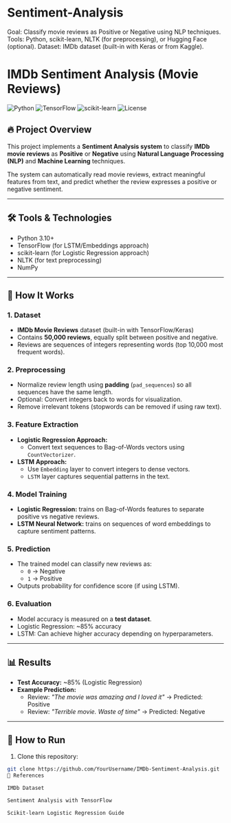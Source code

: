 # Sentiment-Analysis
Goal: Classify movie reviews as Positive or Negative using NLP techniques.  Tools: Python, scikit-learn, NLTK (for preprocessing), or Hugging Face (optional).  Dataset: IMDb dataset (built-in with Keras or from Kaggle).
# IMDb Sentiment Analysis (Movie Reviews)

![Python](https://img.shields.io/badge/Python-3.10-blue?logo=python)
![TensorFlow](https://img.shields.io/badge/TensorFlow-2.15-orange?logo=tensorflow)
![scikit-learn](https://img.shields.io/badge/scikit--learn-0.25-green?logo=scikitlearn)
![License](https://img.shields.io/badge/License-MIT-green)

## 🔥 Project Overview
This project implements a **Sentiment Analysis system** to classify **IMDb movie reviews** as **Positive** or **Negative** using **Natural Language Processing (NLP)** and **Machine Learning** techniques.

The system can automatically read movie reviews, extract meaningful features from text, and predict whether the review expresses a positive or negative sentiment.

---

## 🛠 Tools & Technologies
- Python 3.10+
- TensorFlow (for LSTM/Embeddings approach)
- scikit-learn (for Logistic Regression approach)
- NLTK (for text preprocessing)
- NumPy

---

## 🧠 How It Works

### **1. Dataset**
- **IMDb Movie Reviews** dataset (built-in with TensorFlow/Keras)
- Contains **50,000 reviews**, equally split between positive and negative.
- Reviews are sequences of integers representing words (top 10,000 most frequent words).

### **2. Preprocessing**
- Normalize review length using **padding** (`pad_sequences`) so all sequences have the same length.
- Optional: Convert integers back to words for visualization.
- Remove irrelevant tokens (stopwords can be removed if using raw text).

### **3. Feature Extraction**
- **Logistic Regression Approach:**  
  - Convert text sequences to Bag-of-Words vectors using `CountVectorizer`.
- **LSTM Approach:**  
  - Use `Embedding` layer to convert integers to dense vectors.
  - `LSTM` layer captures sequential patterns in the text.

### **4. Model Training**
- **Logistic Regression:** trains on Bag-of-Words features to separate positive vs negative reviews.
- **LSTM Neural Network:** trains on sequences of word embeddings to capture sentiment patterns.

### **5. Prediction**
- The trained model can classify new reviews as:
  - `0` → Negative
  - `1` → Positive
- Outputs probability for confidence score (if using LSTM).

### **6. Evaluation**
- Model accuracy is measured on a **test dataset**.
- Logistic Regression: ~85% accuracy  
- LSTM: Can achieve higher accuracy depending on hyperparameters.

---

## 📊 Results
- **Test Accuracy:** ~85% (Logistic Regression)
- **Example Prediction:**  
  - Review: *"The movie was amazing and I loved it"* → Predicted: Positive  
  - Review: *"Terrible movie. Waste of time"* → Predicted: Negative

---

## 🚀 How to Run
1. Clone this repository:
```bash
git clone https://github.com/YourUsername/IMDb-Sentiment-Analysis.git
📎 References

IMDb Dataset

Sentiment Analysis with TensorFlow

Scikit-learn Logistic Regression Guide
